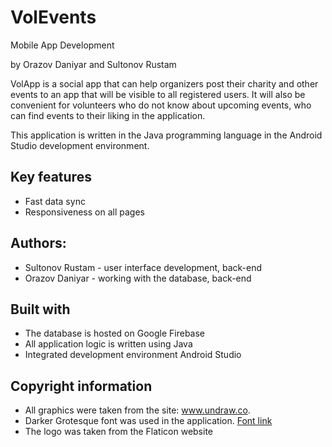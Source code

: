 # VolEvents

Mobile App Development

by Orazov Daniyar and Sultonov Rustam

VolApp is a social app that can help organizers post their charity and other events to an app that will be visible to all registered users. It will also be convenient for volunteers who do not know about upcoming events, who can find events to their liking in the application.

This application is written in the Java programming language in the Android Studio development environment.

## Key features
* Fast data sync
* Responsiveness on all pages

## Authors:
* Sultonov Rustam - user interface development, back-end
* Orazov Daniyar - working with the database, back-end

## Built with
* The database is hosted on Google Firebase
* All application logic is written using Java
* Integrated development environment Android Studio

## Copyright information
* All graphics were taken from the site: www.undraw.co.
* Darker Grotesque font was used in the application. [Font link](https://fonts.google.com/specimen/Darker+Grotesque?preview.text=Darker%20Grotesque&preview.text_type=custom&query=Darker+Grotesque)
* The logo was taken from the Flaticon website
